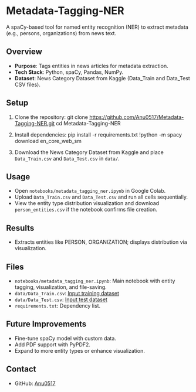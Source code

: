 # Metadata-Tagging-NER

A spaCy-based tool for named entity recognition (NER) to extract metadata (e.g., persons, organizations) from news text.

## Overview
- **Purpose**: Tags entities in news articles for metadata extraction.
- **Tech Stack**: Python, spaCy, Pandas, NumPy.
- **Dataset**: News Category Dataset from Kaggle (Data_Train and Data_Test CSV files).

## Setup
1. Clone the repository:
git clone https://github.com/Anu0517/Metadata-Tagging-NER.git
cd Metadata-Tagging-NER

2. Install dependencies:
pip install -r requirements.txt
!python -m spacy download en_core_web_sm

3. Download the News Category Dataset from Kaggle[](https://www.kaggle.com/datasets/akash14/news-category-dataset) and place `Data_Train.csv` and `Data_Test.csv` in `data/`.

## Usage
- Open `notebooks/metadata_tagging_ner.ipynb` in Google Colab.
- Upload `Data_Train.csv` and `Data_Test.csv` and run all cells sequentially.
- View the entity type distribution visualization and download `person_entities.csv` if the notebook confirms file creation.

## Results
- Extracts entities like PERSON, ORGANIZATION; displays distribution via visualization.

## Files
- `notebooks/metadata_tagging_ner.ipynb`: Main notebook with entity tagging, visualization, and file-saving.
- `data/Data_Train.csv`: [Input training dataset](https://www.kaggle.com/datasets/akash14/news-category-dataset)
- `data/Data_Test.csv`: [Input test dataset](https://www.kaggle.com/datasets/akash14/news-category-dataset)
- `requirements.txt`: Dependency list.

## Future Improvements
- Fine-tune spaCy model with custom data.
- Add PDF support with PyPDF2.
- Expand to more entity types or enhance visualization.

## Contact
- GitHub: [Anu0517](https://github.com/Anu0517)
